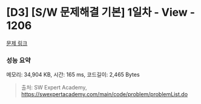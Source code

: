 # [D3] [S/W 문제해결 기본] 1일차 - View - 1206 

[문제 링크](https://swexpertacademy.com/main/code/problem/problemDetail.do?contestProbId=AV134DPqAA8CFAYh&categoryId=AV134DPqAA8CFAYh&categoryType=CODE&problemTitle=s%2Fw&orderBy=FIRST_REG_DATETIME&selectCodeLang=ALL&select-1=&pageSize=10&pageIndex=5) 

### 성능 요약

메모리: 34,904 KB, 시간: 165 ms, 코드길이: 2,465 Bytes



> 출처: SW Expert Academy, https://swexpertacademy.com/main/code/problem/problemList.do